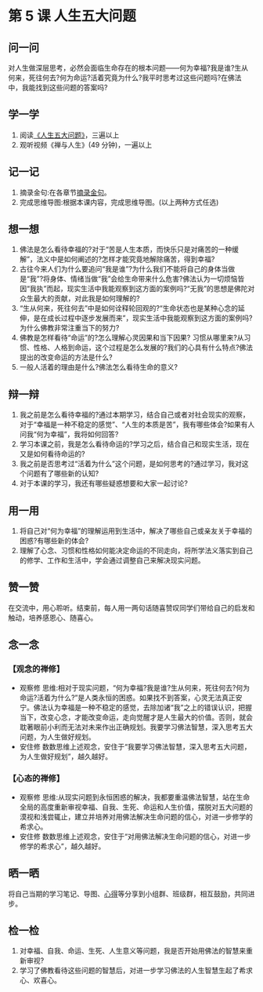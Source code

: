 
# 第 5 课 人生五大问题

## 问一问

对人生做深层思考，必然会面临生命存在的根本问题——何为幸福?我是谁?生从何来，死往何去?何为命运?活着究竟为什么?我平时思考过这些问题吗?在佛法中，我能找到这些问题的答案吗?

## 学一学

1. 阅读[《人生五大问题》](text)，三遍以上
2. 观听视频《禅与人生》(49 分钟)，一遍以上

## 记一记

1. 摘录金句:在各章节[摘录金句](note)。
2. 完成思维导图:根据本课内容，完成思维导图。(以上两种方式任选)

## 想一想

1. 佛法是怎么看待幸福的?对于“苦是人生本质，而快乐只是对痛苦的一种缓解”，法义中是如何阐述的?怎样才能究竟地解除痛苦，得到幸福?
2. 古往今来人们为什么要追问“我是谁”?为什么我们不能将自己的身体当做是“我”?将身体、情绪当做“我”会给生命带来什么危害?佛法认为一切烦恼皆因“我执”而起，现实生活中我能观察到这方面的案例吗?“无我”的思想是佛陀对众生最大的贡献，对此我是如何理解的?
3. “生从何来，死往何去”中是如何诠释轮回观的?“生命状态也是某种心念的延伸，是在成长过程中逐步发展而来”，现实生活中我能观察到这方面的案例吗?为什么佛教非常注重当下的努力?
4. 佛教是怎样看待“命运”的?怎么理解心灵因果和当下因果?
   习惯从哪里来?从习惯、性格、人格到命运，这个过程是怎么发展的?我们的心具有什么特点?佛法提出的改变命运的方法是什么?
5. 一般人活着的理由是什么?佛法怎么看待生命的意义?

## 辩一辩

1. 我之前是怎么看待幸福的?通过本期学习，结合自己或者对社会现实的观察，对于“幸福是一种不稳定的感觉”、“人生的本质是苦”，我有哪些体会?如果有人问我“何为幸福”，我将如何回答?
2. 学习本课之前，我是怎么看待命运的?学习之后，结合自己和现实生活，现在又是如何看待命运的?
3. 我之前是否思考过“活着为什么”这个问题，是如何思考的?通过学习，我对这个问题有了哪些新的认知?
4. 对于本课的学习，我还有哪些疑惑想要和大家一起讨论?

## 用一用

1. 将自己对“何为幸福”的理解运用到生活中，解决了哪些自己或亲友关于幸福的困惑?有哪些新的体会?
2. 理解了心念、习惯和性格如何能决定命运的不同走向，将所学法义落实到自己的修学、工作和生活中，学会通过调整自己来解决现实问题。

## 赞一赞

在交流中，用心聆听。结束前，每人用一两句话随喜赞叹同学们带给自己的启发和触动，培养感恩心、随喜心。

## 念一念

### 【观念的禅修】

  - 观察修
    思维:相对于现实问题，“何为幸福?我是谁?生从何来，死往何去?何为命运?活着为什么?”是人类永恒的困惑。如果找不到答案，心灵无法真正安宁。佛法认为幸福是一种不稳定的感觉，去除加诸“我”之上的错误认识，把握当下，改变心念，才能改变命运，走向觉醒才是人生最大的价值。否则，就会耽著眼前小利而无法对未来作出正确规划。我要学习佛法智慧，深入思考五大问题，为人生做好规划。
  - 安住修
    数数思维上述观念，安住于“我要学习佛法智慧，深入思考五大问题，为人生做好规划”，越久越好。

### 【心态的禅修】

  - 观察修
    思维:从现实问题到永恒困惑的解决，我都要重温佛法智慧，站在生命全局的高度重新审视幸福、自我、生死、命运和人生价值，摆脱对五大问题的漠视和浅尝辄止，建立并培养对用佛法解决生命问题的信心，对进一步修学的希求心。
  - 安住修
    数数思维上述观念，安住于“对用佛法解决生命问题的信心，对进一步修学的希求心”，越久越好。

## 晒一晒

将自己当期的学习笔记、导图、[心得](share)等分享到小组群、班级群，相互鼓励，共同进步。

## 检一检

1. 对幸福、自我、命运、生死、人生意义等问题，我是否开始用佛法的智慧来重新审视?
2. 学习了佛教看待这些问题的智慧后，对进一步学习佛法的人生智慧生起了希求心、欢喜心。
